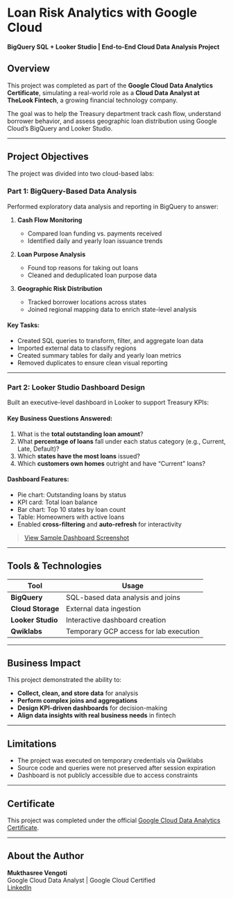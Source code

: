 # Loan Risk Analytics with Google Cloud  
**BigQuery SQL + Looker Studio | End-to-End Cloud Data Analysis Project**

## Overview
This project was completed as part of the **Google Cloud Data Analytics Certificate**, simulating a real-world role as a **Cloud Data Analyst at TheLook Fintech**, a growing financial technology company.

The goal was to help the Treasury department track cash flow, understand borrower behavior, and assess geographic loan distribution using Google Cloud’s BigQuery and Looker Studio.

---

## Project Objectives

The project was divided into two cloud-based labs:

###  Part 1: BigQuery-Based Data Analysis  
Performed exploratory data analysis and reporting in BigQuery to answer:

1. **Cash Flow Monitoring**  
   - Compared loan funding vs. payments received  
   - Identified daily and yearly loan issuance trends  

2. **Loan Purpose Analysis**  
   - Found top reasons for taking out loans  
   - Cleaned and deduplicated loan purpose data

3. **Geographic Risk Distribution**  
   - Tracked borrower locations across states  
   - Joined regional mapping data to enrich state-level analysis

#### Key Tasks:
- Created SQL queries to transform, filter, and aggregate loan data
- Imported external data to classify regions
- Created summary tables for daily and yearly loan metrics
- Removed duplicates to ensure clean visual reporting

---

###  Part 2: Looker Studio Dashboard Design  
Built an executive-level dashboard in Looker to support Treasury KPIs:

#### Key Business Questions Answered:
1. What is the **total outstanding loan amount**?
2. What **percentage of loans** fall under each status category (e.g., Current, Late, Default)?
3. Which **states have the most loans** issued?
4. Which **customers own homes** outright and have “Current” loans?

#### Dashboard Features:
- Pie chart: Outstanding loans by status
- KPI card: Total loan balance
- Bar chart: Top 10 states by loan count
- Table: Homeowners with active loans
- Enabled **cross-filtering** and **auto-refresh** for interactivity

>  [View Sample Dashboard Screenshot](Looker_Dashboard_Image.png)

---

## Tools & Technologies

| Tool             | Usage                                 |
|------------------|----------------------------------------|
| **BigQuery**     | SQL-based data analysis and joins      |
| **Cloud Storage**| External data ingestion                |
| **Looker Studio**| Interactive dashboard creation         |
| **Qwiklabs**     | Temporary GCP access for lab execution |

---

## Business Impact

This project demonstrated the ability to:
- **Collect, clean, and store data** for analysis
- **Perform complex joins and aggregations**
- **Design KPI-driven dashboards** for decision-making
- **Align data insights with real business needs** in fintech

---

## Limitations

- The project was executed on temporary credentials via Qwiklabs
- Source code and queries were not preserved after session expiration
- Dashboard is not publicly accessible due to access constraints

---

## Certificate

This project was completed under the official [Google Cloud Data Analytics Certificate](google_cloud_data_analytics_certificateg.png).

---

## About the Author

**Mukthasree Vengoti**  
Google Cloud Data Analyst | Google Cloud Certified  
[LinkedIn](https://www.linkedin.com/in/mukthasree-vengoti/)
